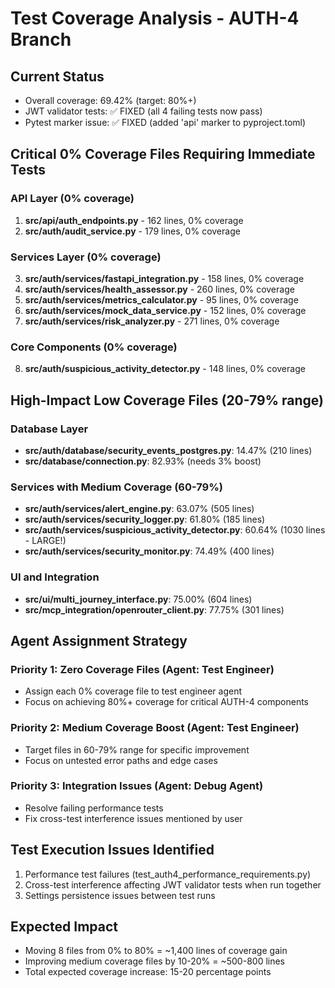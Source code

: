 # Test Coverage Analysis - AUTH-4 Branch

## Current Status
- Overall coverage: 69.42% (target: 80%+)
- JWT validator tests: ✅ FIXED (all 4 failing tests now pass)
- Pytest marker issue: ✅ FIXED (added 'api' marker to pyproject.toml)

## Critical 0% Coverage Files Requiring Immediate Tests

### API Layer (0% coverage)
1. **src/api/auth_endpoints.py** - 162 lines, 0% coverage
2. **src/auth/audit_service.py** - 179 lines, 0% coverage

### Services Layer (0% coverage)  
3. **src/auth/services/fastapi_integration.py** - 158 lines, 0% coverage
4. **src/auth/services/health_assessor.py** - 260 lines, 0% coverage
5. **src/auth/services/metrics_calculator.py** - 95 lines, 0% coverage
6. **src/auth/services/mock_data_service.py** - 152 lines, 0% coverage
7. **src/auth/services/risk_analyzer.py** - 271 lines, 0% coverage

### Core Components (0% coverage)
8. **src/auth/suspicious_activity_detector.py** - 148 lines, 0% coverage

## High-Impact Low Coverage Files (20-79% range)

### Database Layer
- **src/auth/database/security_events_postgres.py**: 14.47% (210 lines)
- **src/database/connection.py**: 82.93% (needs 3% boost)

### Services with Medium Coverage (60-79%)
- **src/auth/services/alert_engine.py**: 63.07% (505 lines)
- **src/auth/services/security_logger.py**: 61.80% (185 lines)
- **src/auth/services/suspicious_activity_detector.py**: 60.64% (1030 lines - LARGE!)
- **src/auth/services/security_monitor.py**: 74.49% (400 lines)

### UI and Integration
- **src/ui/multi_journey_interface.py**: 75.00% (604 lines)
- **src/mcp_integration/openrouter_client.py**: 77.75% (301 lines)

## Agent Assignment Strategy

### Priority 1: Zero Coverage Files (Agent: Test Engineer)
- Assign each 0% coverage file to test engineer agent
- Focus on achieving 80%+ coverage for critical AUTH-4 components

### Priority 2: Medium Coverage Boost (Agent: Test Engineer)
- Target files in 60-79% range for specific improvement
- Focus on untested error paths and edge cases

### Priority 3: Integration Issues (Agent: Debug Agent)  
- Resolve failing performance tests
- Fix cross-test interference issues mentioned by user

## Test Execution Issues Identified
1. Performance test failures (test_auth4_performance_requirements.py)
2. Cross-test interference affecting JWT validator tests when run together
3. Settings persistence issues between test runs

## Expected Impact
- Moving 8 files from 0% to 80% = ~1,400 lines of coverage gain
- Improving medium coverage files by 10-20% = ~500-800 lines
- Total expected coverage increase: 15-20 percentage points